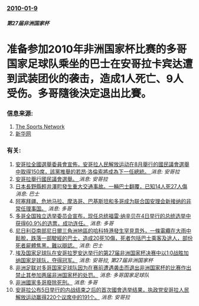 ### [2010-01-9](/news/2010/01/9/index.md)

##### 第27届非洲国家杯
#  准备参加2010年非洲国家杯比赛的多哥国家足球队乘坐的巴士在安哥拉卡宾达遭到武装团伙的袭击，造成1人死亡、9人受伤。多哥隨後決定退出比賽。




### 信息来源:

1. [The Sports Network](https://web.archive.org/web/20150509184514/http://www.sportsnetwork.com/merge/tsnform.aspx?c=sportsnetwork&page=soc-cup%2Fnews%2Fnews.aspx%3Fid%3D4279155)
2. [新华网](http://news.xinhuanet.com/sports/2010-01/09/content_12779519.htm)

### 有关:

1. [安哥拉全國選舉委員會宣佈，安哥拉人民解放运动在8月舉行的國民議會選舉中取得150席，該黨推舉的若昂·洛倫索將成為下一任總統。 ](/zh/news/2017/09/6/安哥拉全國選舉委員會宣佈-安哥拉人民解放运动在8月舉行的國民議會選舉中取得150席-該黨推舉的若昂-洛倫索將成為下一任總.md) _消息: 安哥拉_
2. [安哥拉舉行國民議會選舉。 ](/zh/news/2017/08/23/安哥拉舉行國民議會選舉.md) _消息: 安哥拉_
3. [日本長野縣輕井澤町發生重大交通事故。一輛巴士翻覆，已知14人死27人傷](/zh/news/2016/01/15/日本長野縣輕井澤町發生重大交通事故-一輛巴士翻覆-已知14人死27人傷.md) _消息: 巴士_
4. [阿塞拜疆、危地马拉、摩洛哥、巴基斯坦和多哥成为联合国安理会新接纳的非常任理事国。](/zh/news/2012/01/1/阿塞拜疆-危地马拉-摩洛哥-巴基斯坦和多哥成为联合国安理会新接纳的非常任理事国.md) _消息: 多哥_
5. [ 多哥全国独立选举委员会宣布，现任总统福雷·纳辛贝在4日举行的总统选举中获得60.9%的选票，成功连任。](/zh/news/2010/03/6/多哥全国独立选举委员会宣布-现任总统福雷-纳辛贝在4日举行的总统选举中获得609-的选票-成功连任.md) _消息: 多哥_
6. [ 尼日利亞南部尼日爾三角洲地區的哈科特港發生罕見意外，一條電纜在大雨中鬆脫，跌落一部駛經的巴士，造成20死10傷，死者包括巴士乘客及途人，部份死者屍體焦黑，難以辯認。](/zh/news/2010/02/14/尼日利亞南部尼日爾三角洲地區的哈科特港發生罕見意外-一條電纜在大雨中鬆脫-跌落一部駛經的巴士-造成20死10傷-死者包.md) _消息: 巴士_
7. [ 埃及国家足球队在安哥拉罗安达举行的第27届非洲国家杯决赛中以1:0战胜加纳国家足球队，夺得冠军。](/zh/news/2010/01/31/埃及国家足球队在安哥拉罗安达举行的第27届非洲国家杯决赛中以1-0战胜加纳国家足球队-夺得冠军.md) _消息: 安哥拉, 第27届非洲国家杯_
8. [ 非洲足联对多哥国家足球队因为在赛前遭遇袭击而退出非洲国家杯的比赛作出禁止其参加两届非洲国家杯的处罚。](/zh/news/2010/01/30/非洲足联对多哥国家足球队因为在赛前遭遇袭击而退出非洲国家杯的比赛作出禁止其参加两届非洲国家杯的处罚.md) _消息: 多哥国家足球队_
9. [ 非洲國家多哥廢除死刑。](/zh/news/2009/06/24/非洲國家多哥廢除死刑.md) _消息: 多哥_
10. [安哥拉公布5日举行的内战结束之后的首次國會选举结果，执政党安哥拉人民解放运动赢得220个议席中的191个。](/zh/news/2008/09/16/安哥拉公布5日举行的内战结束之后的首次國會选举结果-执政党安哥拉人民解放运动赢得220个议席中的191个.md) _消息: 安哥拉_
